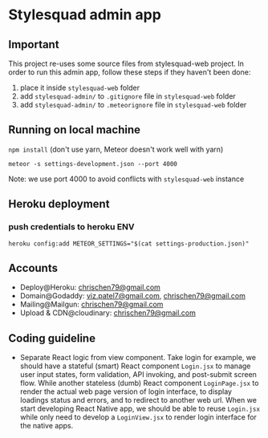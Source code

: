 # Stylesquad admin app

## Important

This project re-uses some source files from stylesquad-web project. In order to run this admin app, follow these steps if they haven't been done:

1. place it inside `stylesquad-web` folder
2. add `stylesquad-admin/` to `.gitignore` file in `stylesquad-web` folder
3. add `stylesquad-admin/` to `.meteorignore` file in `stylesquad-web` folder

## Running on local machine

`npm install` (don't use yarn, Meteor doesn't work well with yarn)

`meteor -s settings-development.json --port 4000`

Note: we use port 4000 to avoid conflicts with `stylesquad-web` instance

## Heroku deployment

### push credentials to heroku ENV

`heroku config:add METEOR_SETTINGS="$(cat settings-production.json)"`

## Accounts

- Deploy@Heroku: chrischen79@gmail.com
- Domain@Godaddy: viz.patel7@gmail.com, chrischen79@gmail.com
- Mailing@Mailgun: chrischen79@gmail.com
- Upload & CDN@cloudinary: chrischen79@gmail.com

## Coding guideline

- Separate React logic from view component. Take login for example, we should have a stateful (smart) React component `Login.jsx` to manage user input states, form validation, API invoking, and post-submit screen flow. While another stateless (dumb) React component `LoginPage.jsx` to render the actual web page version of login interface, to display loadings status and errors, and to redirect to another web url. When we start developing React Native app, we should be able to reuse `Login.jsx` while only need to develop a `LoginView.jsx` to render login interface for the native apps.